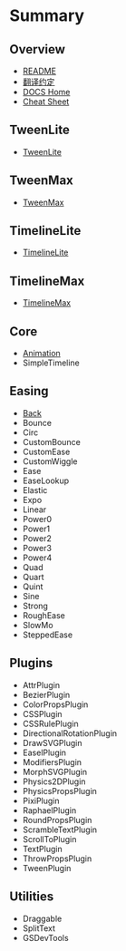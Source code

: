 # Summary

## Overview

* [README](readme.md)
* [翻译约定](fan-yi-yue-ding.md)
* [DOCS Home](README.md)
* [Cheat Sheet](cheat-sheet.md)

## TweenLite

* [TweenLite](1.md)

## TweenMax

* [TweenMax](tweenmax.md)

## TimelineLite

* [TimelineLite](timelinelite.md)

## TimelineMax

* [TimelineMax](timelinemax.md)

## Core

* [Animation](methods.md)
* SimpleTimeline

## Easing

* [Back](easing/back.md)
* Bounce
* Circ
* CustomBounce
* CustomEase
* CustomWiggle
* Ease
* EaseLookup
* Elastic
* Expo
* Linear
* Power0
* Power1
* Power2
* Power3
* Power4
* Quad
* Quart
* Quint
* Sine
* Strong
* RoughEase
* SlowMo
* SteppedEase

## Plugins

* AttrPlugin
* BezierPlugin
* ColorPropsPlugin
* CSSPlugin
* CSSRulePlugin
* DirectionalRotationPlugin
* DrawSVGPlugin
* EaselPlugin
* ModifiersPlugin
* MorphSVGPlugin
* Physics2DPlugin
* PhysicsPropsPlugin
* PixiPlugin
* RaphaelPlugin
* RoundPropsPlugin
* ScrambleTextPlugin
* ScrollToPlugin
* TextPlugin
* ThrowPropsPlugin
* TweenPlugin

## Utilities

* Draggable
* SplitText
* GSDevTools

